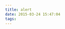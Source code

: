 ```yaml
---
title: alert
date: 2015-03-24 15:47:04
tags:
---
```

<script>
alert("老公来了，快来接驾");
alert("开玩笑的");
alert("老公不是在群里吗");
alert("其实我是故意整你的");
alert("输入密码解除弹窗");
var pw = null;
do  {
	pw = prompt("输入密码");
} while(pw!="豆芽老公我爱你")
alert("真乖");
    location.href="http://todu.top"
</script>